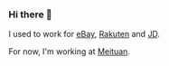 ### Hi there 👋

I used to work for [eBay](https://ebay.com), [Rakuten](https://www.rakuten.co.jp/) and [JD](https://jd.com).

For now, I'm working at [Meituan](https://meituan.com).

<!--
**loveky/loveky** is a ✨ _special_ ✨ repository because its `README.md` (this file) appears on your GitHub profile.

Here are some ideas to get you started:

- 🔭 I’m currently working on ...
- 🌱 I’m currently learning ...
- 👯 I’m looking to collaborate on ...
- 🤔 I’m looking for help with ...
- 💬 Ask me about ...
- 📫 How to reach me: ...
- 😄 Pronouns: ...
- ⚡ Fun fact: ...
-->
